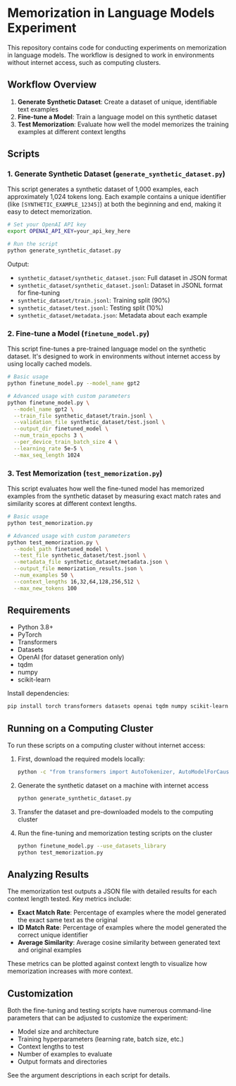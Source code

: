 # Memorization in Language Models Experiment

This repository contains code for conducting experiments on memorization in language models. The workflow is designed to work in environments without internet access, such as computing clusters.

## Workflow Overview

1. **Generate Synthetic Dataset**: Create a dataset of unique, identifiable text examples
2. **Fine-tune a Model**: Train a language model on this synthetic dataset
3. **Test Memorization**: Evaluate how well the model memorizes the training examples at different context lengths

## Scripts

### 1. Generate Synthetic Dataset (`generate_synthetic_dataset.py`)

This script generates a synthetic dataset of 1,000 examples, each approximately 1,024 tokens long. Each example contains a unique identifier (like `[SYNTHETIC_EXAMPLE_12345]`) at both the beginning and end, making it easy to detect memorization.

```bash
# Set your OpenAI API key
export OPENAI_API_KEY=your_api_key_here

# Run the script
python generate_synthetic_dataset.py
```

Output:
- `synthetic_dataset/synthetic_dataset.json`: Full dataset in JSON format
- `synthetic_dataset/synthetic_dataset.jsonl`: Dataset in JSONL format for fine-tuning
- `synthetic_dataset/train.jsonl`: Training split (90%)
- `synthetic_dataset/test.jsonl`: Testing split (10%)
- `synthetic_dataset/metadata.json`: Metadata about each example

### 2. Fine-tune a Model (`finetune_model.py`)

This script fine-tunes a pre-trained language model on the synthetic dataset. It's designed to work in environments without internet access by using locally cached models.

```bash
# Basic usage
python finetune_model.py --model_name gpt2

# Advanced usage with custom parameters
python finetune_model.py \
  --model_name gpt2 \
  --train_file synthetic_dataset/train.jsonl \
  --validation_file synthetic_dataset/test.jsonl \
  --output_dir finetuned_model \
  --num_train_epochs 3 \
  --per_device_train_batch_size 4 \
  --learning_rate 5e-5 \
  --max_seq_length 1024
```

### 3. Test Memorization (`test_memorization.py`)

This script evaluates how well the fine-tuned model has memorized examples from the synthetic dataset by measuring exact match rates and similarity scores at different context lengths.

```bash
# Basic usage
python test_memorization.py

# Advanced usage with custom parameters
python test_memorization.py \
  --model_path finetuned_model \
  --test_file synthetic_dataset/test.jsonl \
  --metadata_file synthetic_dataset/metadata.json \
  --output_file memorization_results.json \
  --num_examples 50 \
  --context_lengths 16,32,64,128,256,512 \
  --max_new_tokens 100
```

## Requirements

- Python 3.8+
- PyTorch
- Transformers
- Datasets
- OpenAI (for dataset generation only)
- tqdm
- numpy
- scikit-learn

Install dependencies:

```bash
pip install torch transformers datasets openai tqdm numpy scikit-learn python-dotenv tiktoken
```

## Running on a Computing Cluster

To run these scripts on a computing cluster without internet access:

1. First, download the required models locally:
   ```bash
   python -c "from transformers import AutoTokenizer, AutoModelForCausalLM; AutoTokenizer.from_pretrained('gpt2'); AutoModelForCausalLM.from_pretrained('gpt2')"
   ```

2. Generate the synthetic dataset on a machine with internet access
   ```bash
   python generate_synthetic_dataset.py
   ```

3. Transfer the dataset and pre-downloaded models to the computing cluster

4. Run the fine-tuning and memorization testing scripts on the cluster
   ```bash
   python finetune_model.py --use_datasets_library
   python test_memorization.py
   ```

## Analyzing Results

The memorization test outputs a JSON file with detailed results for each context length tested. Key metrics include:

- **Exact Match Rate**: Percentage of examples where the model generated the exact same text as the original
- **ID Match Rate**: Percentage of examples where the model generated the correct unique identifier
- **Average Similarity**: Average cosine similarity between generated text and original examples

These metrics can be plotted against context length to visualize how memorization increases with more context.

## Customization

Both the fine-tuning and testing scripts have numerous command-line parameters that can be adjusted to customize the experiment:

- Model size and architecture
- Training hyperparameters (learning rate, batch size, etc.)
- Context lengths to test
- Number of examples to evaluate
- Output formats and directories

See the argument descriptions in each script for details.
